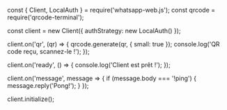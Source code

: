    const { Client, LocalAuth } = require('whatsapp-web.js');
   const qrcode = require('qrcode-terminal');

   const client = new Client({
       authStrategy: new LocalAuth()
   });

   client.on('qr', (qr) => {
       qrcode.generate(qr, { small: true });
       console.log('QR code reçu, scannez-le !');
   });

   client.on('ready', () => {
       console.log('Client est prêt !');
   });

   client.on('message', message => {
       if (message.body === '!ping') {
           message.reply('Pong!');
       }
   });

   client.initialize();
   
